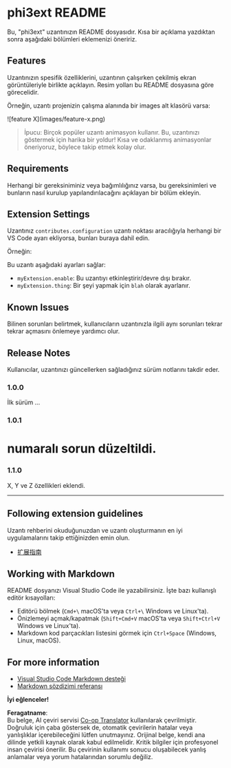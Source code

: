 <!--
CO_OP_TRANSLATOR_METADATA:
{
  "original_hash": "be0b2937160c486180ded27e4f14adeb",
  "translation_date": "2025-07-16T16:54:04+00:00",
  "source_file": "code/07.Lab/01/Apple/phi3ext/README.md",
  "language_code": "tr"
}
-->
# phi3ext README

Bu, "phi3ext" uzantınızın README dosyasıdır. Kısa bir açıklama yazdıktan sonra aşağıdaki bölümleri eklemenizi öneririz.

## Features

Uzantınızın spesifik özelliklerini, uzantının çalışırken çekilmiş ekran görüntüleriyle birlikte açıklayın. Resim yolları bu README dosyasına göre görecelidir.

Örneğin, uzantı projenizin çalışma alanında bir images alt klasörü varsa:

\!\[feature X\]\(images/feature-x.png\)

> İpucu: Birçok popüler uzantı animasyon kullanır. Bu, uzantınızı göstermek için harika bir yoldur! Kısa ve odaklanmış animasyonlar öneriyoruz, böylece takip etmek kolay olur.

## Requirements

Herhangi bir gereksiniminiz veya bağımlılığınız varsa, bu gereksinimleri ve bunların nasıl kurulup yapılandırılacağını açıklayan bir bölüm ekleyin.

## Extension Settings

Uzantınız `contributes.configuration` uzantı noktası aracılığıyla herhangi bir VS Code ayarı ekliyorsa, bunları buraya dahil edin.

Örneğin:

Bu uzantı aşağıdaki ayarları sağlar:

* `myExtension.enable`: Bu uzantıyı etkinleştirir/devre dışı bırakır.
* `myExtension.thing`: Bir şeyi yapmak için `blah` olarak ayarlanır.

## Known Issues

Bilinen sorunları belirtmek, kullanıcıların uzantınızla ilgili aynı sorunları tekrar tekrar açmasını önlemeye yardımcı olur.

## Release Notes

Kullanıcılar, uzantınızı güncellerken sağladığınız sürüm notlarını takdir eder.

### 1.0.0

İlk sürüm ...

### 1.0.1

# numaralı sorun düzeltildi.

### 1.1.0

X, Y ve Z özellikleri eklendi.

---

## Following extension guidelines

Uzantı rehberini okuduğunuzdan ve uzantı oluşturmanın en iyi uygulamalarını takip ettiğinizden emin olun.

* [扩展指南](https://code.visualstudio.com/api/references/extension-guidelines?WT.mc_id=aiml-137032-kinfeylo)

## Working with Markdown

README dosyanızı Visual Studio Code ile yazabilirsiniz. İşte bazı kullanışlı editör kısayolları:

* Editörü bölmek (`Cmd+\` macOS'ta veya `Ctrl+\` Windows ve Linux'ta).
* Önizlemeyi açmak/kapatmak (`Shift+Cmd+V` macOS'ta veya `Shift+Ctrl+V` Windows ve Linux'ta).
* Markdown kod parçacıkları listesini görmek için `Ctrl+Space` (Windows, Linux, macOS).

## For more information

* [Visual Studio Code Markdown desteği](http://code.visualstudio.com/docs/languages/markdown?WT.mc_id=aiml-137032-kinfeylo)
* [Markdown sözdizimi referansı](https://help.github.com/articles/markdown-basics/)

**İyi eğlenceler!**

**Feragatname**:  
Bu belge, AI çeviri servisi [Co-op Translator](https://github.com/Azure/co-op-translator) kullanılarak çevrilmiştir. Doğruluk için çaba göstersek de, otomatik çevirilerin hatalar veya yanlışlıklar içerebileceğini lütfen unutmayınız. Orijinal belge, kendi ana dilinde yetkili kaynak olarak kabul edilmelidir. Kritik bilgiler için profesyonel insan çevirisi önerilir. Bu çevirinin kullanımı sonucu oluşabilecek yanlış anlamalar veya yorum hatalarından sorumlu değiliz.